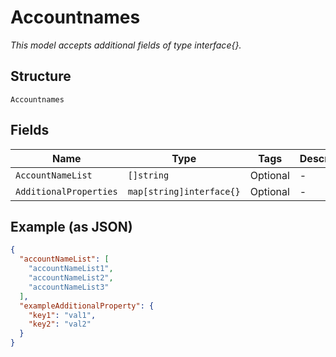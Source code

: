 
# Accountnames

*This model accepts additional fields of type interface{}.*

## Structure

`Accountnames`

## Fields

| Name | Type | Tags | Description |
|  --- | --- | --- | --- |
| `AccountNameList` | `[]string` | Optional | - |
| `AdditionalProperties` | `map[string]interface{}` | Optional | - |

## Example (as JSON)

```json
{
  "accountNameList": [
    "accountNameList1",
    "accountNameList2",
    "accountNameList3"
  ],
  "exampleAdditionalProperty": {
    "key1": "val1",
    "key2": "val2"
  }
}
```


